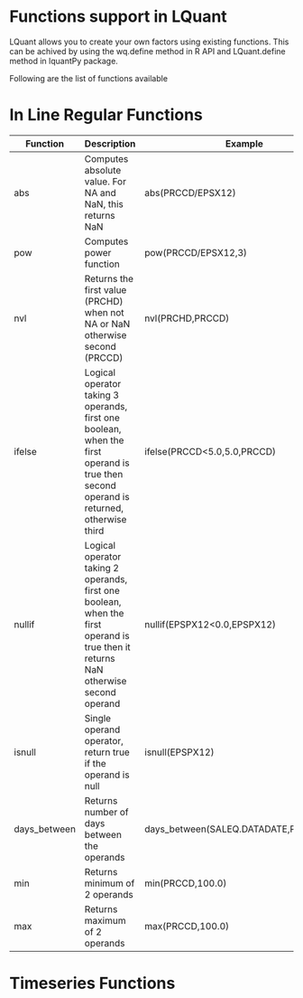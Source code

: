 # Functions support in LQuant

LQuant allows you to create your own factors using existing functions. This can be achived by using the wq.define method in R API and LQuant.define method in lquantPy package. 


Following are the list of functions available


# In Line Regular Functions

|Function | Description | Example |
|--------|-------------| --------|
| abs    |Computes absolute value. For NA and NaN, this returns NaN | abs(PRCCD/EPSX12) | 
| pow    |Computes power function | pow(PRCCD/EPSX12,3) | 
| nvl    |Returns the first value (PRCHD) when not NA or NaN otherwise second (PRCCD)| nvl(PRCHD,PRCCD) | 
| ifelse |Logical operator taking 3 operands, first one boolean, when the first operand is true then second operand is returned, otherwise  third| ifelse(PRCCD<5.0,5.0,PRCCD) | 
| nullif |Logical operator taking 2 operands, first one boolean, when the first operand is true then it returns NaN otherwise second operand| nullif(EPSPX12<0.0,EPSPX12) | 
| isnull |Single operand operator, return true if the operand is null | isnull(EPSPX12) |
| days_between |Returns number of days between the operands | days_between(SALEQ.DATADATE,POINTDATE) |
| min | Returns minimum of 2 operands| min(PRCCD,100.0) |
| max | Returns maximum of 2 operands| max(PRCCD,100.0) |


# Timeseries Functions
